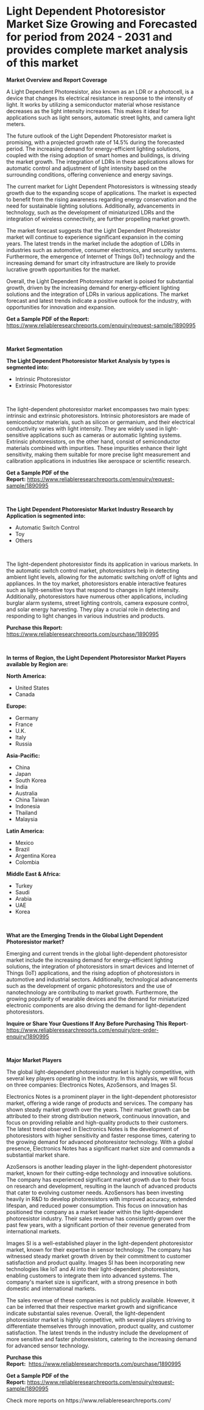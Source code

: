 <p><h1>Light Dependent Photoresistor Market Size Growing and Forecasted for period from 2024 - 2031 and provides complete market analysis of this market</h1></p><p><strong>Market Overview and Report Coverage</strong></p>
<p><p>A Light Dependent Photoresistor, also known as an LDR or a photocell, is a device that changes its electrical resistance in response to the intensity of light. It works by utilizing a semiconductor material whose resistance decreases as the light intensity increases. This makes it ideal for applications such as light sensors, automatic street lights, and camera light meters.</p><p>The future outlook of the Light Dependent Photoresistor market is promising, with a projected growth rate of 14.5% during the forecasted period. The increasing demand for energy-efficient lighting solutions, coupled with the rising adoption of smart homes and buildings, is driving the market growth. The integration of LDRs in these applications allows for automatic control and adjustment of light intensity based on the surrounding conditions, offering convenience and energy savings.</p><p>The current market for Light Dependent Photoresistors is witnessing steady growth due to the expanding scope of applications. The market is expected to benefit from the rising awareness regarding energy conservation and the need for sustainable lighting solutions. Additionally, advancements in technology, such as the development of miniaturized LDRs and the integration of wireless connectivity, are further propelling market growth.</p><p>The market forecast suggests that the Light Dependent Photoresistor market will continue to experience significant expansion in the coming years. The latest trends in the market include the adoption of LDRs in industries such as automotive, consumer electronics, and security systems. Furthermore, the emergence of Internet of Things (IoT) technology and the increasing demand for smart city infrastructure are likely to provide lucrative growth opportunities for the market.</p><p>Overall, the Light Dependent Photoresistor market is poised for substantial growth, driven by the increasing demand for energy-efficient lighting solutions and the integration of LDRs in various applications. The market forecast and latest trends indicate a positive outlook for the industry, with opportunities for innovation and expansion.</p></p>
<p><strong>Get a Sample PDF of the Report:</strong> <a href="https://www.reliableresearchreports.com/enquiry/request-sample/1890995">https://www.reliableresearchreports.com/enquiry/request-sample/1890995</a></p>
<p>&nbsp;</p>
<p><strong>Market Segmentation</strong></p>
<p><strong>The Light Dependent Photoresistor Market Analysis by types is segmented into:</strong></p>
<p><ul><li>Intrinsic Photoresistor</li><li>Extrinsic Photoresistor</li></ul></p>
<p>&nbsp;</p>
<p><p>The light-dependent photoresistor market encompasses two main types: intrinsic and extrinsic photoresistors. Intrinsic photoresistors are made of semiconductor materials, such as silicon or germanium, and their electrical conductivity varies with light intensity. They are widely used in light-sensitive applications such as cameras or automatic lighting systems. Extrinsic photoresistors, on the other hand, consist of semiconductor materials combined with impurities. These impurities enhance their light sensitivity, making them suitable for more precise light measurement and calibration applications in industries like aerospace or scientific research.</p></p>
<p><strong>Get a Sample PDF of the Report:</strong>&nbsp;<a href="https://www.reliableresearchreports.com/enquiry/request-sample/1890995">https://www.reliableresearchreports.com/enquiry/request-sample/1890995</a></p>
<p>&nbsp;</p>
<p><strong>The Light Dependent Photoresistor Market Industry Research by Application is segmented into:</strong></p>
<p><ul><li>Automatic Switch Control</li><li>Toy</li><li>Others</li></ul></p>
<p>&nbsp;</p>
<p><p>The light-dependent photoresistor finds its application in various markets. In the automatic switch control market, photoresistors help in detecting ambient light levels, allowing for the automatic switching on/off of lights and appliances. In the toy market, photoresistors enable interactive features such as light-sensitive toys that respond to changes in light intensity. Additionally, photoresistors have numerous other applications, including burglar alarm systems, street lighting controls, camera exposure control, and solar energy harvesting. They play a crucial role in detecting and responding to light changes in various industries and products.</p></p>
<p><strong>Purchase this Report:</strong>&nbsp; <a href="https://www.reliableresearchreports.com/purchase/1890995">https://www.reliableresearchreports.com/purchase/1890995</a></p>
<p>&nbsp;</p>
<p><strong>In terms of Region, the Light Dependent Photoresistor Market Players available by Region are:</strong></p>
<p>
    <p> <strong> North America: </strong>
        <ul>
            <li>United States</li>
            <li>Canada</li>
        </ul>
        </p> 
    <p> <strong> Europe: </strong>
        <ul>
            <li>Germany</li>
            <li>France</li>
            <li>U.K.</li>
            <li>Italy</li>
            <li>Russia</li>
        </ul>
        </p> 
    <p> <strong> Asia-Pacific: </strong>
        <ul>
            <li>China</li>
            <li>Japan</li>
            <li>South Korea</li>
            <li>India</li>
            <li>Australia</li>
            <li>China Taiwan</li>
            <li>Indonesia</li>
            <li>Thailand</li>
            <li>Malaysia</li>
        </ul>
        </p> 
    <p> <strong> Latin America: </strong>
        <ul>
            <li>Mexico</li>
            <li>Brazil</li>
            <li>Argentina Korea</li>
            <li>Colombia</li>
        </ul>
        </p> 
    <p> <strong> Middle East & Africa: </strong>
        <ul>
            <li>Turkey</li>
            <li>Saudi</li>
            <li>Arabia</li>
            <li>UAE</li>
            <li>Korea</li>
        </ul>
    </p>
    </p>
<p>&nbsp;</p>
<p><strong>What are the Emerging Trends in the Global Light Dependent Photoresistor market?</strong></p>
<p><p>Emerging and current trends in the global light-dependent photoresistor market include the increasing demand for energy-efficient lighting solutions, the integration of photoresistors in smart devices and Internet of Things (IoT) applications, and the rising adoption of photoresistors in automotive and industrial sectors. Additionally, technological advancements such as the development of organic photoresistors and the use of nanotechnology are contributing to market growth. Furthermore, the growing popularity of wearable devices and the demand for miniaturized electronic components are also driving the demand for light-dependent photoresistors.</p></p>
<p><strong>Inquire or Share Your Questions If Any Before Purchasing This Report</strong>- <a href="https://www.reliableresearchreports.com/enquiry/pre-order-enquiry/1890995">https://www.reliableresearchreports.com/enquiry/pre-order-enquiry/1890995</a></p>
<p>&nbsp;</p>
<p><strong>Major Market Players</strong></p>
<p><p>The global light-dependent photoresistor market is highly competitive, with several key players operating in the industry. In this analysis, we will focus on three companies: Electronics Notes, AzoSensors, and Images SI.</p><p>Electronics Notes is a prominent player in the light-dependent photoresistor market, offering a wide range of products and services. The company has shown steady market growth over the years. Their market growth can be attributed to their strong distribution network, continuous innovation, and focus on providing reliable and high-quality products to their customers. The latest trend observed in Electronics Notes is the development of photoresistors with higher sensitivity and faster response times, catering to the growing demand for advanced photoresistor technology. With a global presence, Electronics Notes has a significant market size and commands a substantial market share.</p><p>AzoSensors is another leading player in the light-dependent photoresistor market, known for their cutting-edge technology and innovative solutions. The company has experienced significant market growth due to their focus on research and development, resulting in the launch of advanced products that cater to evolving customer needs. AzoSensors has been investing heavily in R&D to develop photoresistors with improved accuracy, extended lifespan, and reduced power consumption. This focus on innovation has positioned the company as a market leader within the light-dependent photoresistor industry. Their sales revenue has consistently grown over the past few years, with a significant portion of their revenue generated from international markets.</p><p>Images SI is a well-established player in the light-dependent photoresistor market, known for their expertise in sensor technology. The company has witnessed steady market growth driven by their commitment to customer satisfaction and product quality. Images SI has been incorporating new technologies like IoT and AI into their light-dependent photoresistors, enabling customers to integrate them into advanced systems. The company's market size is significant, with a strong presence in both domestic and international markets.</p><p>The sales revenue of these companies is not publicly available. However, it can be inferred that their respective market growth and significance indicate substantial sales revenue. Overall, the light-dependent photoresistor market is highly competitive, with several players striving to differentiate themselves through innovation, product quality, and customer satisfaction. The latest trends in the industry include the development of more sensitive and faster photoresistors, catering to the increasing demand for advanced sensor technology.</p></p>
<p><strong>Purchase this Report:</strong>&nbsp;&nbsp;<a href="https://www.reliableresearchreports.com/purchase/1890995">https://www.reliableresearchreports.com/purchase/1890995</a></p>
<p></p>
<p><strong>Get a Sample PDF of the Report:</strong>&nbsp;<a href="https://www.reliableresearchreports.com/enquiry/request-sample/1890995">https://www.reliableresearchreports.com/enquiry/request-sample/1890995</a></p>
<p>Check more reports on https://www.reliableresearchreports.com/</p>